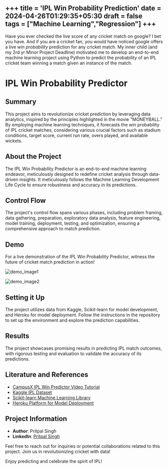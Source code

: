 +++
title = 'IPL Win Probability Prediction'
date = 2024-04-26T01:29:35+05:30
draft = false   
tags = ["Machine Learning","Regression"]
+++
--- 
<!-- #### [IPL Win Probability Prediction](https://github.com/pritpalcodes/ipl_win_predictor).  -->    
Have you ever checked the live score of any cricket match on google? I bet you have. And if you are a cricket fan, you would have noticed google offers a live _win probability_ prediction for any cricket match. My inner child (and my 2rd yr Minor Project Deadline) motivated me to develop an end-to-end machine learning project using Python to predict the probability of an IPL cricket team winning a match given an instance of the match.

# IPL Win Probability Predictor

## Summary

This project aims to revolutionize cricket prediction by leveraging data analytics, inspired by the principles highlighted in the movie "MONEYBALL." By employing machine learning techniques, it forecasts the win probability of IPL cricket matches, considering various crucial factors such as stadium conditions, target score, current run rate, overs played, and available wickets.

## About the Project

The IPL Win Probability Predictor is an end-to-end machine learning endeavor, meticulously designed to redefine cricket analysis through data-driven insights. It meticulously follows the Machine Learning Development Life Cycle to ensure robustness and accuracy in its predictions.

## Control Flow

The project's control flow spans various phases, including problem framing, data gathering, preparation, exploratory data analysis, feature engineering, model training, deployment, testing, and optimization, ensuring a comprehensive approach to match prediction.

## Demo

For a live demonstration of the IPL Win Probability Predictor, witness the future of cricket match prediction in action!

![demo_image1](link)

![demo_image2](link)

## Setting it Up

The project utilizes data from Kaggle, Scikit-learn for model development, and Heroku for model deployment. Follow the instructions in the repository to set up the environment and explore the prediction capabilities.

## Results

The project showcases promising results in predicting IPL match outcomes, with rigorous testing and evaluation to validate the accuracy of its predictions.

## Literature and References

- [CampusX IPL Win Predictor Video Tutorial](https://youtu.be/Ok_zkfWC0gI?si=cwa8bihQgTV0gI4v)
- [Kaggle IPL Dataset](https://www.kaggle.com/datasets/ramjidoolla/ipl-data-set)
- [Scikit-learn Machine Learning Library](https://scikit-learn.org/stable/index.html)
- [Heroku Platform for Model Deployment](https://www.heroku.com/)

## Project Information

- **Author**: Pritpal Singh
- **LinkedIn**: [Pritpal Singh](https://www.linkedin.com/in/oye-pritpal/)

Feel free to reach out for inquiries or potential collaborations related to this project. Join us in revolutionizing cricket with data!

Enjoy predicting and celebrate the spirit of IPL!

